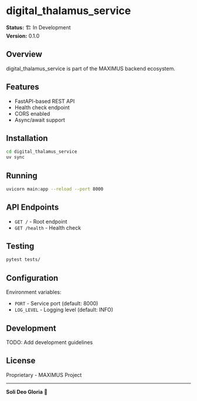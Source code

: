 # digital_thalamus_service

**Status:** 🏗️ In Development  
**Version:** 0.1.0

## Overview

digital_thalamus_service is part of the MAXIMUS backend ecosystem.

## Features

- FastAPI-based REST API
- Health check endpoint
- CORS enabled
- Async/await support

## Installation

```bash
cd digital_thalamus_service
uv sync
```

## Running

```bash
uvicorn main:app --reload --port 8000
```

## API Endpoints

- `GET /` - Root endpoint
- `GET /health` - Health check

## Testing

```bash
pytest tests/
```

## Configuration

Environment variables:
- `PORT` - Service port (default: 8000)
- `LOG_LEVEL` - Logging level (default: INFO)

## Development

TODO: Add development guidelines

## License

Proprietary - MAXIMUS Project

---

**Soli Deo Gloria** 🙏
